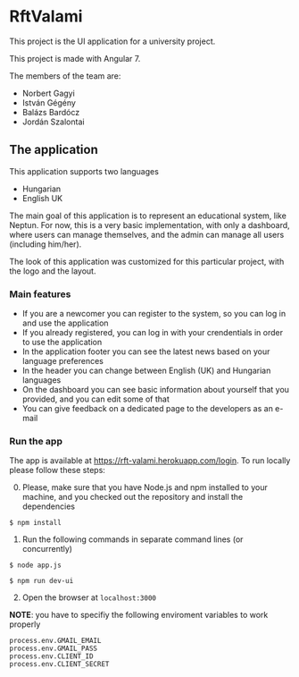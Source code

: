 # RftValami

This project is the UI application for a university project.

This project is made with Angular 7.

The members of the team are:
- Norbert Gagyi
- István Gégény
- Balázs Bardócz
- Jordán Szalontai

## The application

This application supports two languages
- Hungarian
- English UK

The main goal of this application is to represent an educational system, like Neptun. For now, this is a very basic implementation, with only a dashboard, where users can manage themselves, and the admin can manage all users (including him/her).

The look of this application was customized for this particular project, with the logo and the layout.

### Main features
- If you are a newcomer you can register to the system, so you can log in and use the application
- If you already registered, you can log in with your crendentials in order to use the application
- In the application footer you can see the latest news based on your language preferences
- In the header you can change between English (UK) and Hungarian languages
- On the dashboard you can see basic information about yourself that you provided, and you can edit some of that
- You can give feedback on a dedicated page to the developers as an e-mail

### Run the app

The app is available at https://rft-valami.herokuapp.com/login. To run locally please follow these steps:

0. Please, make sure that you have Node.js and npm installed to your machine, and you checked out the repository and install the dependencies

```
$ npm install
```
1. Run the following commands in separate command lines (or concurrently)

```
$ node app.js
```

```
$ npm run dev-ui
```
2. Open the browser at `localhost:3000`

**NOTE**: you have to specifiy the following enviroment variables to work properly
```
process.env.GMAIL_EMAIL
process.env.GMAIL_PASS
process.env.CLIENT_ID
process.env.CLIENT_SECRET
```
